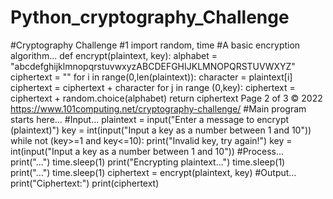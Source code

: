 # Python_cryptography_Challenge
#Cryptography Challenge #1
import random, time
#A basic encryption algorithm...
def encrypt(plaintext, key):
alphabet = "abcdefghijklmnopqrstuvwxyzABCDEFGHIJKLMNOPQRSTUVWXYZ"
ciphertext = ""
for i in range(0,len(plaintext)):
character = plaintext[i]
ciphertext = ciphertext + character
for j in range (0,key):
ciphertext = ciphertext + random.choice(alphabet)
return ciphertext
Page 2 of 3 © 2022 https://www.101computing.net/cryptography-challenge/
#Main program starts here...
#Input...
plaintext = input("Enter a message to encrypt (plaintext)")
key = int(input("Input a key as a number between 1 and 10"))
while not (key>=1 and key<=10):
print("Invalid key, try again!")
key = int(input("Input a key as a number between 1 and 10"))
#Process... 
print("...")
time.sleep(1)
print("Encrypting plaintext...")
time.sleep(1)
print("...")
time.sleep(1)
ciphertext = encrypt(plaintext, key)
#Output...
print("Ciphertext:")
print(ciphertext)
